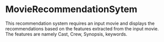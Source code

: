 # MovieRecommendationSytem

This recommendation system requires an input movie and displays the recommendations based on the features extracted from the input movie. 
The features are namely Cast, Crew, Synopsis, keywords.
